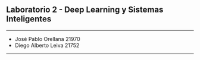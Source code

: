 ## Laboratorio 2 - Deep Learning y Sistemas Inteligentes
---
- José Pablo Orellana 21970
- Diego Alberto Leiva 21752
---
